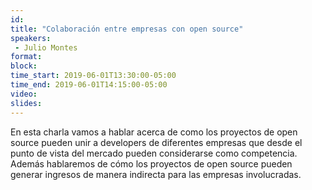 ```yaml
---
id: 
title: "Colaboración entre empresas con open source"
speakers:
 - Julio Montes
format: 
block:
time_start: 2019-06-01T13:30:00-05:00
time_end: 2019-06-01T14:15:00-05:00
video:
slides:
---
```


En esta charla vamos a hablar acerca de como los proyectos de open source pueden unir a developers de diferentes empresas que desde el punto de vista del mercado pueden considerarse como competencia. Además hablaremos de cómo los proyectos de open source pueden generar ingresos de manera indirecta para las empresas involucradas.